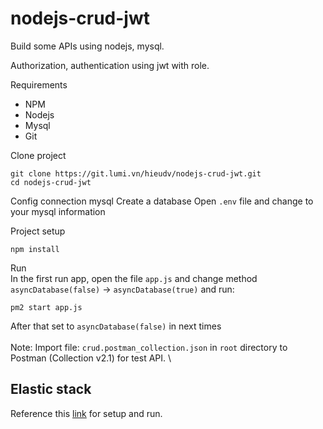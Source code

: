 # nodejs-crud-jwt

Build some APIs using nodejs, mysql.

Authorization, authentication using jwt with role.

Requirements
- NPM
- Nodejs
- Mysql
- Git

Clone project
```
git clone https://git.lumi.vn/hieudv/nodejs-crud-jwt.git
cd nodejs-crud-jwt
```

Config connection mysql
Create a database
Open `.env` file and change to your mysql information

Project setup
```
npm install
```

Run 
\
In the first run app, open the file `app.js` and 
change method `asyncDatabase(false)` -> `asyncDatabase(true)` and run:

```
pm2 start app.js
```
After that set to `asyncDatabase(false)` in next times 
\
\
Note:
Import file: `crud.postman_collection.json`
in `root` directory to Postman (Collection v2.1)
for test API.
\
## Elastic stack
Reference this [link](https://github.com/HieuDao10110/elk-setup) for setup and run.